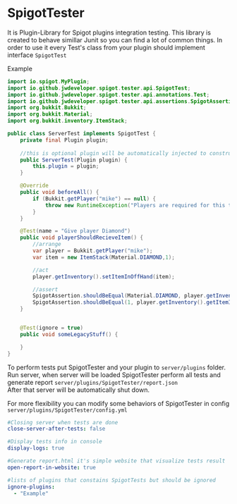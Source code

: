 # SpigotTester
It is Plugin-Library for Spigot plugins integration testing. This library is created to 
behave simillar Junit so you can find a lot of common things. In order to use it
every Test's class from your plugin should implement interface `SpigotTest`

Example
```java 
import io.spigot.MyPlugin;
import io.github.jwdeveloper.spigot.tester.api.SpigotTest;
import io.github.jwdeveloper.spigot.tester.api.annotations.Test;
import io.github.jwdeveloper.spigot.tester.api.assertions.SpigotAssertion;
import org.bukkit.Bukkit;
import org.bukkit.Material;
import org.bukkit.inventory.ItemStack;

public class ServerTest implements SpigotTest {
    private final Plugin plugin;
    
    //this is optional plugin will be automatically injected to constructor
    public ServerTest(Plugin plugin) {
        this.plugin = plugin;
    }

    @Override
    public void beforeAll() {
        if (Bukkit.getPlayer("mike") == null) {
            throw new RuntimeException("Players are required for this test");
        }
    }

    @Test(name = "Give player Diamond")
    public void playerShouldRecieveItem() {
        //arrange
        var player = Bukkit.getPlayer("mike");
        var item = new ItemStack(Material.DIAMOND,1);

        //act
        player.getInventory().setItemInOffHand(item);

        //assert
        SpigotAssertion.shouldBeEqual(Material.DIAMOND, player.getInventory().getItemInMainHand().getType());
        SpigotAssertion.shouldBeEqual(1, player.getInventory().getItemInMainHand().getAmount());
    }


    @Test(ignore = true)
    public void someLegacyStuff() {

    }
}
```

To perform tests put SpigotTester and your plugin to `server/plugins` folder.
Run server, when server will be loaded SpigotTester perform all tests and generate report `server/plugins/SpigotTester/report.json`  
After that server will be automatically shut down.



For more flexibility you can modify some behaviors of SpigotTester in config `server/plugins/SpigotTester/config.yml` 

```yaml
#Closing server when tests are done
close-server-after-tests: false

#Display tests info in console
display-logs: true

#Generate report.html it's simple website that visualize tests result
open-report-in-website: true

#lists of plugins that constains SpigotTests but should be ignored
ignore-plugins:
  - "Example"
```



